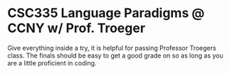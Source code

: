 # CSC335 Language Paradigms @ CCNY w/ Prof. Troeger
Give everything inside a try, it is helpful for passing Professor Troegers class. The finals should be easy to get a good grade on so as long as you are a little proficient in coding. 
